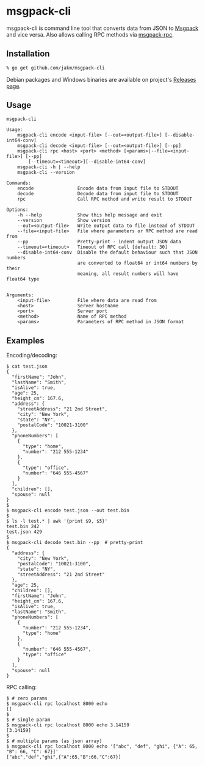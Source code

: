 msgpack-cli
===========

msgpack-cli is command line tool that converts data from JSON to [Msgpack](http://msgpack.org) and vice versa. Also allows calling RPC methods via [msgpack-rpc](https://github.com/msgpack-rpc/msgpack-rpc/blob/master/spec.md).

Installation
------------

```sh
% go get github.com/jakm/msgpack-cli
```

Debian packages and Windows binaries are available on project's
[Releases page](https://github.com/jakm/msgpack-cli/releases/latest).

Usage
-----

    msgpack-cli

    Usage:
        msgpack-cli encode <input-file> [--out=<output-file>] [--disable-int64-conv]
        msgpack-cli decode <input-file> [--out=<output-file>] [--pp]
        msgpack-cli rpc <host> <port> <method> [<params>|--file=<input-file>] [--pp]
            [--timeout=<timeout>][--disable-int64-conv]
        msgpack-cli -h | --help
        msgpack-cli --version

    Commands:
        encode                Encode data from input file to STDOUT
        decode                Decode data from input file to STDOUT
        rpc                   Call RPC method and write result to STDOUT

    Options:
        -h --help             Show this help message and exit
        --version             Show version
        --out=<output-file>   Write output data to file instead of STDOUT
        --file=<input-file>   File where parameters or RPC method are read from
        --pp                  Pretty-print - indent output JSON data
        --timeout=<timeout>   Timeout of RPC call [default: 30]
        --disable-int64-conv  Disable the default behaviour such that JSON numbers
                              are converted to float64 or int64 numbers by their
                              meaning, all result numbers will have float64 type


    Arguments:
        <input-file>          File where data are read from
        <host>                Server hostname
        <port>                Server port
        <method>              Name of RPC method
        <params>              Parameters of RPC method in JSON format

Examples
--------

Encoding/decoding:

    $ cat test.json
    {
      "firstName": "John",
      "lastName": "Smith",
      "isAlive": true,
      "age": 25,
      "height_cm": 167.6,
      "address": {
        "streetAddress": "21 2nd Street",
        "city": "New York",
        "state": "NY",
        "postalCode": "10021-3100"
      },
      "phoneNumbers": [
        {
          "type": "home",
          "number": "212 555-1234"
        },
        {
          "type": "office",
          "number": "646 555-4567"
        }
      ],
      "children": [],
      "spouse": null
    }
    $
    $ msgpack-cli encode test.json --out test.bin
    $
    $ ls -l test.* | awk '{print $9, $5}'
    test.bin 242
    test.json 429
    $
    $ msgpack-cli decode test.bin --pp  # pretty-print
    {
      "address": {
        "city": "New York",
        "postalCode": "10021-3100",
        "state": "NY",
        "streetAddress": "21 2nd Street"
      },
      "age": 25,
      "children": [],
      "firstName": "John",
      "height_cm": 167.6,
      "isAlive": true,
      "lastName": "Smith",
      "phoneNumbers": [
        {
          "number": "212 555-1234",
          "type": "home"
        },
        {
          "number": "646 555-4567",
          "type": "office"
        }
      ],
      "spouse": null
    }

RPC calling:

    $ # zero params
    $ msgpack-cli rpc localhost 8000 echo
    []
    $
    $ # single param
    $ msgpack-cli rpc localhost 8000 echo 3.14159
    [3.14159]
    $
    $ # multiple params (as json array)
    $ msgpack-cli rpc localhost 8000 echo '["abc", "def", "ghi", {"A": 65, "B": 66, "C": 67}]'
    ["abc","def","ghi",{"A":65,"B":66,"C":67}]

